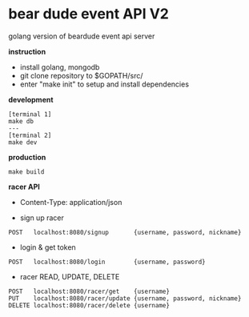 # bear dude event API V2
golang version of beardude event api server

**instruction**
* install golang, mongodb
* git clone repository to $GOPATH/src/
* enter "make init" to setup and install dependencies

**development**
```
[terminal 1]
make db
---
[terminal 2]
make dev
```

**production**
```
make build
```

**racer API**
- Content-Type: application/json
* sign up racer
```
POST   localhost:8080/signup       {username, password, nickname}
```
* login & get token
```
POST   localhost:8080/login        {username, password}
```
* racer READ, UPDATE, DELETE
```
POST   localhost:8080/racer/get    {username}
PUT    localhost:8080/racer/update {username, password, nickname}
DELETE localhost:8080/racer/delete {username}
```
